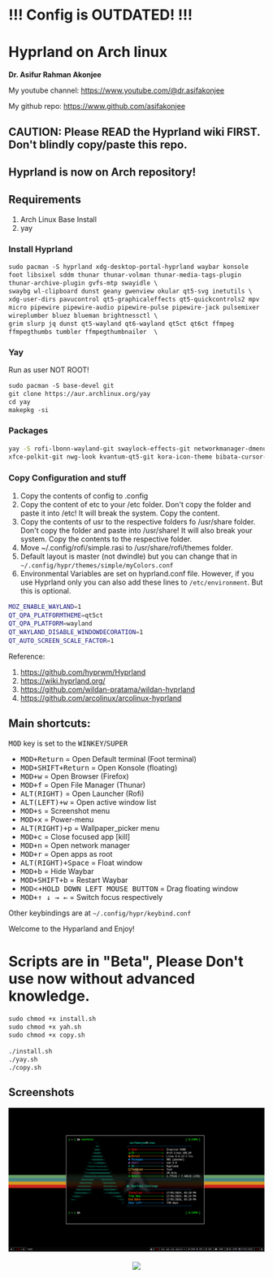 # !!! Config is OUTDATED! !!!

# Hyprland on Arch linux

**Dr. Asifur Rahman Akonjee**

My youtube channel: https://www.youtube.com/@dr.asifakonjee

My github repo: https://www.github.com/asifakonjee

## CAUTION: Please READ the Hyprland wiki FIRST. Don't blindly copy/paste this repo.

## Hyprland is now on Arch repository!

## Requirements
1. Arch Linux Base Install
2. yay

### Install Hyprland

```
sudo pacman -S hyprland xdg-desktop-portal-hyprland waybar konsole foot libsixel sddm thunar thunar-volman thunar-media-tags-plugin thunar-archive-plugin gvfs-mtp swayidle \
swaybg wl-clipboard dunst geany gwenview okular qt5-svg inetutils \
xdg-user-dirs pavucontrol qt5-graphicaleffects qt5-quickcontrols2 mpv micro pipewire pipewire-audio pipewire-pulse pipewire-jack pulsemixer wireplumber bluez blueman brightnessctl \
grim slurp jq dunst qt5-wayland qt6-wayland qt5ct qt6ct ffmpeg ffmpegthumbs tumbler ffmpegthumbnailer  \
```

### Yay

Run as user NOT ROOT!

```
sudo pacman -S base-devel git
git clone https://aur.archlinux.org/yay
cd yay
makepkg -si
```

### Packages

``` bash
yay -S rofi-lbonn-wayland-git swaylock-effects-git networkmanager-dmenu-git \
xfce-polkit-git nwg-look kvantum-qt5-git kora-icon-theme bibata-cursor-theme
```

### Copy Configuration and stuff
1. Copy the contents of config to .config
2. Copy the content of etc to your /etc folder. Don't copy the folder and paste it into /etc! It will break the system. Copy the content.
3. Copy the contents of usr to the respective folders fo /usr/share folder. Don't copy the folder and paste into /usr/share! It will also break your system. Copy the contents to the respective folder.
4. Move ~/.config/rofi/simple.rasi to /usr/share/rofi/themes folder.
5. Default layout is master (not dwindle) but you can change that in `~/.config/hypr/themes/simple/myColors.conf`
6. Environmental Variables are set on hyprland.conf file. However, if you use Hyprland only you can also add these lines to `/etc/environment`. But this is optional.

``` bash
MOZ_ENABLE_WAYLAND=1
QT_QPA_PLATFORMTHEME=qt5ct
QT_QPA_PLATFORM=wayland
QT_WAYLAND_DISABLE_WINDOWDECORATION=1
QT_AUTO_SCREEN_SCALE_FACTOR=1
```
Reference:
1. https://github.com/hyprwm/Hyprland
2. https://wiki.hyprland.org/
3. https://github.com/wildan-pratama/wildan-hyprland
4. https://github.com/arcolinux/arcolinux-hyprland

## Main shortcuts: 

<kbd>MOD</kbd> key is set to the <kbd>WINKEY</kbd>/<kbd>SUPER</kbd>

 - <kbd>MOD</kbd><kbd>+</kbd><kbd>Return</kbd> = Open Default terminal (Foot terminal)
 - <kbd>MOD</kbd><kbd>+</kbd><kbd>SHIFT</kbd><kbd>+</kbd><kbd>Return</kbd> = Open Konsole (floating)
 - <kbd>MOD</kbd><kbd>+</kbd><kbd>w</kbd> = Open Browser (Firefox)
 - <kbd>MOD</kbd><kbd>+</kbd><kbd>f</kbd> = Open File Manager (Thunar)
 - <kbd>ALT(RIGHT)</kbd> = Open Launcher (Rofi)
 - <kbd>ALT(LEFT)</kbd><kbd>+</kbd><kbd>w</kbd> = Open active window list
- <kbd>MOD</kbd><kbd>+</kbd><kbd>s</kbd> = Screenshot menu
 - <kbd>MOD</kbd><kbd>+</kbd><kbd>x</kbd> = Power-menu
 - <kbd>ALT(RIGHT)</kbd><kbd>+</kbd><kbd>p</kbd> = Wallpaper_picker menu
 - <kbd>MOD</kbd><kbd>+</kbd><kbd>c</kbd> = Close focused app [kill]
 - <kbd>MOD</kbd><kbd>+</kbd><kbd>n</kbd> = Open network manager
 - <kbd>MOD</kbd><kbd>+</kbd><kbd>r</kbd> = Open apps as root
 - <kbd>ALT(RIGHT)</kbd><kbd>+</kbd><kbd>Space</kbd>  = Float window
 - <kbd>MOD</kbd><kbd>+</kbd><kbd>b</kbd> = Hide Waybar
 - <kbd>MOD</kbd><kbd><kbd>+</kbd></kbd><kbd>SHIFT</kbd><kbd>+</kbd><kbd>b</kbd> = Restart Waybar
 - <kbd>MOD</kbd><<kbd>+</kbd><kbd>HOLD DOWN LEFT MOUSE BUTTON</kbd> = Drag floating window
 - <kbd>MOD</kbd><kbd>+</kbd><kbd>↑ ↓ → ←</kbd>  = Switch focus respectively 
 
Other keybindings are at `~/.config/hypr/keybind.conf`

Welcome to the Hyparland and Enjoy!

# Scripts are in "Beta", Please Don't use now without advanced knowledge.

```
sudo chmod +x install.sh
sudo chmod +x yah.sh
sudo chmod +x copy.sh

./install.sh
./yay.sh
./copy.sh
```
## Screenshots

<div align = center><img src="https://raw.githubusercontent.com/asifakonjee/Hyprland/main/source/assets/hyprland.png"><br><br>
<div align = center><img src="https://raw.githubusercontent.com/asifakonjee/Hyprland/main/source/assets/rofi.png"><br><br>
